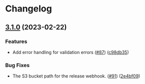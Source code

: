 # Changelog

## [3.1.0](https://github.com/dvsa/rsp-cpms-orchestration/compare/v3.0.0...v3.1.0) (2023-02-22)


### Features

* Add error handling for validation errors ([#87](https://github.com/dvsa/rsp-cpms-orchestration/issues/87)) ([c98db35](https://github.com/dvsa/rsp-cpms-orchestration/commit/c98db3555b0acbfcf22d1d2514a01ce402b273f5))


### Bug Fixes

* The S3 bucket path for the release webhook.  ([#91](https://github.com/dvsa/rsp-cpms-orchestration/issues/91)) ([2e4bf09](https://github.com/dvsa/rsp-cpms-orchestration/commit/2e4bf09b5b80fe50a5535ed07edaec010eb2771b))

